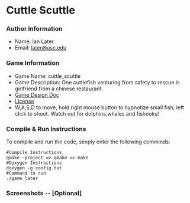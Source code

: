 # Cuttle Scuttle
### Author Information
  + Name: Ian Later
  + Email: later@usc.edu

### Game Information
  + Game Name: cuttle_scuttle
  + Game Description: One cuttlefish venturing from safety to rescue is girlfriend from a chinese restaurant.
  + [Game Design Doc](GameDesignDoc.md)
  + [License](LICENSE.txt)
  + W,A,S,D to move, hold right mouse button to hypnotize small fish, left click to shoot. Watch out for dolphins,whales and fishooks!


### Compile & Run Instructions
To compile and run the code, simply enter the following comminds:
```shell
#Compile Instructions
qmake -project => qmake => make
#Doxygen Instructions
doxygen -g config.txt 
#Command to run
./game_later
```

### Screenshots -- [Optional]

